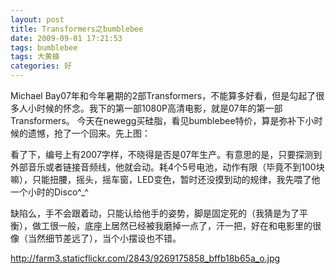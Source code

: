 ```yaml
---
layout: post
title: Transformers之bumblebee
date: 2009-09-01 17:21:53
tags: bumblebee
tags: 大黄蜂
categories: 好
---
```

Michael Bay07年和今年暑期的2部Transformers，不能算多好看，但是勾起了很多人小时候的怀念。我下的第一部1080P高清电影，就是07年的第一部Transformers。 今天在newegg买硅脂，看见bumblebee特价，算是弥补下小时候的遗憾，抢了一个回来。先上图：

看了下，编号上有2007字样，不晓得是否是07年生产。有意思的是，只要探测到外部音乐或者链接音频线，他就会动。耗4个5号电池，动作有限（毕竟不到100块嘛），只能扭腰，摇头，摇车窗，LED变色，暂时还没摸到动的规律，我先喂了他一个小时的Disco^_^

缺陷么，手不会跟着动，只能认给他手的姿势，脚是固定死的（我猜是为了平衡），做工很一般，底座上居然已经被我磨掉一点了，汗一把，好在和电影里的很像（当然细节差远了），当个小摆设也不错。

<http://farm3.staticflickr.com/2843/9269175858_bffb18b65a_o.jpg>
